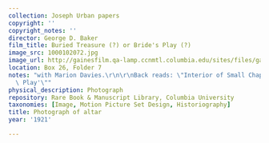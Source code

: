 ```yaml
---
collection: Joseph Urban papers
copyright: ''
copyright_notes: ''
director: George D. Baker
film_title: Buried Treasure (?) or Bride's Play (?)
image_src: 1000102072.jpg
image_url: http://gainesfilm.qa-lamp.ccnmtl.columbia.edu/sites/files/gainesfilm/images/1000102072.jpg
location: Box 26, Folder 7
notes: "with Marion Davies.\r\n\r\nBack reads: \"Interior of Small Chapel - 'Bride's\
  \ Play'\""
physical_description: Photograph
repository: Rare Book & Manuscript Library, Columbia University
taxonomies: [Image, Motion Picture Set Design, Historiography]
title: Photograph of altar
year: '1921'

---
```

